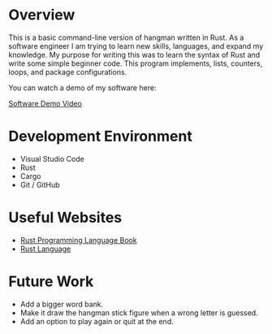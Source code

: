 # Overview

This is a basic command-line version of hangman written in Rust. As a software engineer I am trying to learn new skills, languages, and expand my knowledge. My purpose for writing this was to learn the syntax of Rust and write some simple beginner code. This program implements, lists, counters, loops, and package configurations. 

You can watch a demo of my software here: 

[Software Demo Video](https://youtu.be/xMUVAXrm1l4)

# Development Environment

* Visual Studio Code
* Rust
* Cargo
* Git / GitHub

# Useful Websites

- [Rust Programming Language Book](https://doc.rust-lang.org/book/title-page.html)
- [Rust Language](https://www.rust-lang.org/tools/install)

# Future Work

- Add a bigger word bank. 
- Make it draw the hangman stick figure when a wrong letter is guessed. 
- Add an option to play again or quit at the end. 